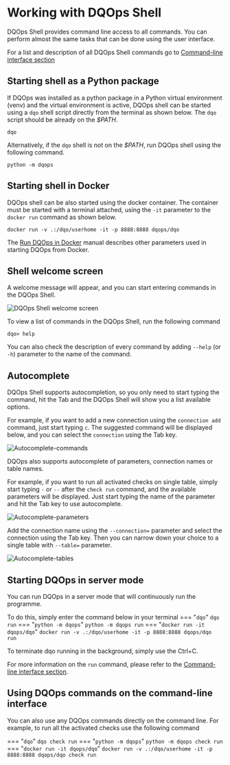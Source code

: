 # Working with DQOps Shell

DQOps Shell provides command line access to all commands. You can perform almost the same tasks that can be done
using the user interface. 

For a list and description of all DQOps Shell commands go to [Command-line interface section](../../command-line-interface/index.md)

## Starting shell as a Python package
If DQOps was installed as a python package in a Python virtual environment (venv) and the virtual environment is active,
DQOps shell can be started using a `dqo` shell script directly from the terminal as shown below.
The `dqo` script should be already on the *$PATH*. 

```
dqo
```

Alternatively, if the `dqo` shell is not on the *$PATH*, run DQOps shell using the following command. 

```
python -m dqops
```


## Starting shell in Docker
DQOps shell can be also started using the docker container. The container must be started with a terminal attached,
using the `-it` parameter to the `docker run` command as shown below.

```
docker run -v .:/dqo/userhome -it -p 8888:8888 dqops/dqo
```

The [Run DQOps in Docker](../installation/run-dqo-as-docker-container.md) manual describes other parameters
used in starting DQOps from Docker.


## Shell welcome screen
A welcome message will appear, and you can start entering commands in the DQOps Shell.

![DQOps Shell welcome screen](https://dqops.com/docs/images/working-with-dqo/working-with-dqo-shell/dqops-shell-welcome-screen.png)


To view a list of commands in the DQOps Shell, run the following command

```
dqo> help
```

You can also check the description of every command by adding `--help` (or `-h`) parameter to the name of the command.

## Autocomplete

DQOps Shell supports autocompletion, so you only need to start typing the command, hit the Tab and the DQOps Shell will show you
a list available options.

For example, if you want to add a new connection using the `connection add` command, just start typing `c`.
The suggested command will be displayed below, and you can select the `connection` using the Tab key.

![Autocomplete-commands](https://dqops.com/docs/images/working-with-dqo/working-with-dqo-shell/autocomplete-commands.png)

DQOps also supports autocomplete of parameters, connection names or table names.

For example, if you want to run all activated checks on single table, simply start typing `-` or `--` after the `check run` command,
and the available parameters will be displayed. Just start typing the name of the parameter and hit the Tab key to use autocomplete.

![Autocomplete-parameters](https://dqops.com/docs/images/working-with-dqo/working-with-dqo-shell/autocomplete-parameters.png)

Add the connection name using the `--connection=` parameter and select the connection using the Tab key. Then you can narrow
down your choice to a single table with `--table=` parameter. 

![Autocomplete-tables](https://dqops.com/docs/images/working-with-dqo/working-with-dqo-shell/autocomplete-tables.png)


## Starting DQOps in server mode

You can run DQOps in a server mode that will continuously run the programme.

To do this, simply enter the command below in your terminal
=== "`dqo`"
    ```
    dqo run
    ```
=== "`python -m dqops`"
    ```
    python -m dqops run
    ```
=== "`docker run -it dqops/dqo`"
    ```
    docker run -v .:/dqo/userhome -it -p 8888:8888 dqops/dqo run
    ```

To terminate dqo running in the background, simply use the Ctrl+C.

For more information on the `run` command, please refer to the [Command-line interface section](../../command-line-interface/run.md).


## Using DQOps commands on the command-line interface

You can also use any DQOps commands directly on the command line. For example, 
to run all the activated checks use the following command

=== "`dqo`"
    ```
    dqo check run
    ```
=== "`python -m dqops`"
    ```
    python -m dqops check run
    ```
=== "`docker run -it dqops/dqo`"
    ```
    docker run -v .:/dqo/userhome -it -p 8888:8888 dqops/dqo check run
    ```
